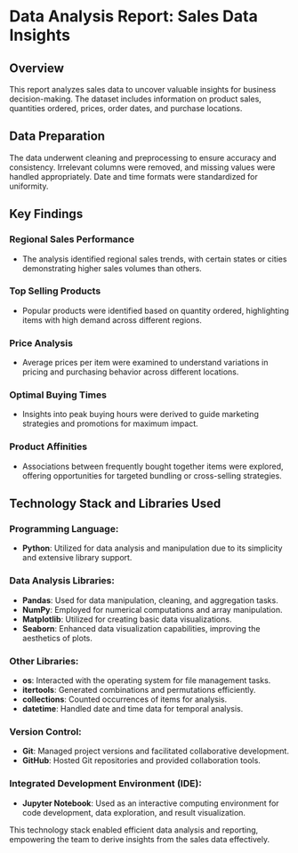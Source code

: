 # Data Analysis Report: Sales Data Insights

## Overview
This report analyzes sales data to uncover valuable insights for business decision-making. The dataset includes information on product sales, quantities ordered, prices, order dates, and purchase locations.

## Data Preparation
The data underwent cleaning and preprocessing to ensure accuracy and consistency. Irrelevant columns were removed, and missing values were handled appropriately. Date and time formats were standardized for uniformity.

## Key Findings

### Regional Sales Performance
- The analysis identified regional sales trends, with certain states or cities demonstrating higher sales volumes than others.

### Top Selling Products
- Popular products were identified based on quantity ordered, highlighting items with high demand across different regions.

### Price Analysis
- Average prices per item were examined to understand variations in pricing and purchasing behavior across different locations.

### Optimal Buying Times
- Insights into peak buying hours were derived to guide marketing strategies and promotions for maximum impact.

### Product Affinities
- Associations between frequently bought together items were explored, offering opportunities for targeted bundling or cross-selling strategies.


## Technology Stack and Libraries Used

### Programming Language:
- **Python**: Utilized for data analysis and manipulation due to its simplicity and extensive library support.

### Data Analysis Libraries:
- **Pandas**: Used for data manipulation, cleaning, and aggregation tasks.
- **NumPy**: Employed for numerical computations and array manipulation.
- **Matplotlib**: Utilized for creating basic data visualizations.
- **Seaborn**: Enhanced data visualization capabilities, improving the aesthetics of plots.

### Other Libraries:
- **os**: Interacted with the operating system for file management tasks.
- **itertools**: Generated combinations and permutations efficiently.
- **collections**: Counted occurrences of items for analysis.
- **datetime**: Handled date and time data for temporal analysis.

### Version Control:
- **Git**: Managed project versions and facilitated collaborative development.
- **GitHub**: Hosted Git repositories and provided collaboration tools.

### Integrated Development Environment (IDE):
- **Jupyter Notebook**: Used as an interactive computing environment for code development, data exploration, and result visualization.

This technology stack enabled efficient data analysis and reporting, empowering the team to derive insights from the sales data effectively.
